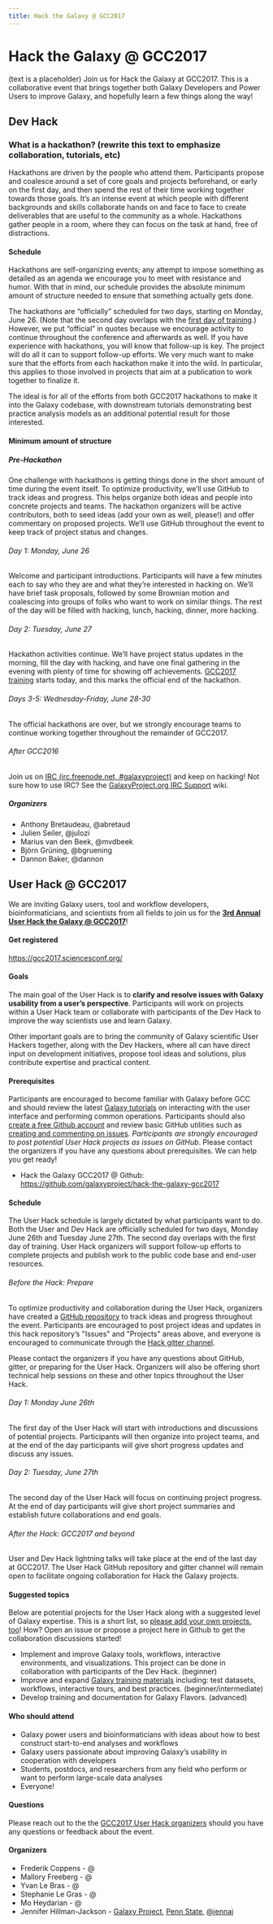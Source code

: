 ```yaml
---
title: Hack the Galaxy @ GCC2017
---
```



# Hack the Galaxy @ GCC2017

(text is a placeholder)
Join us for Hack the Galaxy at GCC2017.  This is a collaborative event that brings together both Galaxy Developers and Power Users to improve Galaxy, and hopefully learn a few things along the way!

## Dev Hack

### What is a hackathon?  (rewrite this text to emphasize collaboration, tutorials, etc)

Hackathons are driven by the people who attend them. Participants propose and coalesce around a set of core goals and projects beforehand, or early on the first day, and then spend the rest of their time working together towards those goals. It’s an intense event at which people with different backgrounds and skills collaborate hands on and face to face to create deliverables that are useful to the community as a whole. Hackathons gather people in a room, where they can focus on the task at hand, free of distractions.

#### Schedule

Hackathons are self-organizing events; any attempt to impose something as detailed as an agenda we encourage you to meet with resistance and humor. With that in mind, our schedule provides the absolute minimum amount of structure needed to ensure that something actually gets done.

The hackathons are “officially” scheduled for two days, starting on Monday, June 26\. (Note that the second day overlaps with the [first day of training](https://gcc2017.sciencesconf.org/page/training).) However, we put “official” in quotes because we encourage activity to continue throughout the conference and afterwards as well. If you have experience with hackathons, you will know that follow-up is key. The project will do all it can to support follow-up efforts. We very much want to make sure that the efforts from each hackathon make it into the wild. In particular, this applies to those involved in projects that aim at a publication to work together to finalize it.

The ideal is for all of the efforts from both GCC2017 hackathons to make it into the Galaxy codebase, with downstream tutorials demonstrating best practice analysis models as an additional potential result for those interested.

#### **Minimum amount of structure**

##### Pre-Hackathon

One challenge with hackathons is getting things done in the short amount of time during the event itself. To optimize productivity, we’ll use GitHub to track ideas and progress. This helps organize both ideas and people into concrete projects and teams. The hackathon organizers will be active contributors, both to seed ideas (add your own as well, please!) and offer commentary on proposed projects. We’ll use GitHub throughout the event to keep track of project status and changes.

###### Day 1: Monday, June 26

Welcome and participant introductions. Participants will have a few minutes each to say who they are and what they’re interested in hacking on. We’ll have brief task proposals, followed by some Brownian motion and coalescing into groups of folks who want to work on similar things. The rest of the day will be filled with hacking, lunch, hacking, dinner, more hacking.

###### Day 2: Tuesday, June 27

Hackathon activities continue. We’ll have project status updates in the morning, fill the day with hacking, and have one final gathering in the evening with plenty of time for showing off achievements. [GCC2017 training](https://gcc2017.sciencesconf.org/page/training) starts today, and this marks the official end of the hackathon.

###### Days 3-5: Wednesday-Friday, June 28-30

The official hackathons are over, but we strongly encourage teams to continue working together throughout the remainder of GCC2017.


###### After GCC2016

Join us on [IRC (irc.freenode.net, #galaxyproject)](https://wiki.galaxyproject.org/Support/IRC) and keep on hacking! Not sure how to use IRC? See the [GalaxyProject.org IRC Support](http://wiki.galaxyproject.org/Support/IRC) wiki.


##### Organizers

- Anthony Bretaudeau, @abretaud
- Julien Seiler, @julozi
- Marius van den Beek, @mvdbeek
- Björn Grüning, @bgruening
- Dannon Baker, @dannon


## User Hack @ GCC2017

We are inviting Galaxy users, tool and workflow developers, bioinformaticians, and scientists from all fields to join us for the **[3rd Annual User Hack the Galaxy @ GCC2017](https://gcc2017.sciencesconf.org/resource/page/id/10)**! 

#### Get registered

https://gcc2017.sciencesconf.org/

#### Goals

The main goal of the User Hack is to **clarify and resolve issues with Galaxy usability from a user’s perspective**. Participants will work on projects within a User Hack team or collaborate with participants of the Dev Hack to improve the way scientists use and learn Galaxy. 

Other important goals are to bring the community of Galaxy scientific User Hackers together, along with the Dev Hackers, where all can have direct input on development initiatives, propose tool ideas and solutions, plus contribute expertise and practical content.

#### Prerequisites

Participants are encouraged to become familiar with Galaxy before GCC and should review the latest [Galaxy tutorials](https://galaxyproject.org/learn/index.md) on interacting with the user interface and performing common operations. Participants should also [create a free Github account](https://help.github.com/articles/signing-up-for-a-new-github-account/) and review basic GitHub utilities such as [creating and commenting on issues](https://help.github.com/articles/creating-an-issue/). *Participants are strongly encouraged to post potential User Hack projects as issues on GitHub*. Please contact the organizers if you have any questions about prerequisites. We can help you get ready!

* Hack the Galaxy GCC2017 @ Github: https://github.com/galaxyproject/hack-the-galaxy-gcc2017

#### Schedule

The User Hack schedule is largely dictated by what participants want to do. Both the User and Dev Hack are officially scheduled for two days, Monday June 26th and Tuesday June 27th. The second day overlaps with the first day of training. User Hack organizers will support follow-up efforts to complete projects and publish work to the public code base and end-user resources. 

###### Before the Hack: Prepare

To optimize productivity and collaboration during the User Hack, organizers have created a [GitHub repository](https://github.com/galaxyproject/gcc-datathon-2017) to track ideas and progress throughout the event. Participants are encouraged to post project ideas and updates in this hack repository’s "Issues" and "Projects" areas above, and everyone is encouraged to communicate through the [Hack gitter channel](https://gitter.im/galaxyproject/Lobby). 

Please contact the organizers if you have any questions about GitHub, gitter, or preparing for the User Hack. Organizers will also be offering short technical help sessions on these and other topics throughout the User Hack.

###### Day 1: Monday June 26th

The first day of the User Hack will start with introductions and discussions of potential projects. Participants will then organize into project teams, and at the end of the day participants will give short progress updates and discuss any issues.

###### Day 2: Tuesday, June 27th

The second day of the User Hack will focus on continuing project progress. At the end of day participants will give short project summaries and establish future collaborations and end goals.

###### After the Hack: GCC2017 and beyond

User and Dev Hack lightning talks will take place at the end of the last day at GCC2017. The User Hack GitHub repository and gitter channel will remain open to facilitate ongoing collaboration for Hack the Galaxy projects.

#### Suggested topics

Below are potential projects for the User Hack along with a suggested level of Galaxy expertise. This is a short list, so [please add your own projects, too](https://github.com/galaxyproject/hack-the-galaxy-gcc2017/projects)! How? Open an issue or propose a project here in Github to get the collaboration discussions started!

 * Implement and improve Galaxy tools, workflows, interactive environments, and visualizations. This project can be done in collaboration with participants of the Dev Hack. (beginner)
 * Improve and expand [Galaxy training materials](http://galaxyproject.github.io/training-material/) including: test datasets, workflows, interactive tours, and best practices. (beginner/intermediate)
 * Develop training and documentation for Galaxy Flavors. (advanced)

#### Who should attend

 * Galaxy power users and bioinformaticians with ideas about how to best construct start-to-end analyses and workflows
 * Galaxy users passionate about improving Galaxy’s usability in cooperation with developers
 * Students, postdocs, and researchers from any field who perform or want to perform large-scale data analyses
 * Everyone!
 
#### Questions

Please reach out to the the [GCC2017 User Hack organizers](mailto:gcc_2017_hckdata@groupes.france-bioinformatique.fr) should you have any questions or feedback about the event.

#### Organizers

* Frederik Coppens - @
* Mallory Freeberg - @
* Yvan Le Bras - @
* Stephanie Le Gras - @
* Mo Heydarian - @
* Jennifer Hillman-Jackson - [Galaxy Project](https://galaxyproject.org/), [Penn State](https://galaxyproject.org/people/jennifer-jackson/), [@jennaj](https://github.com/jennaj/)
